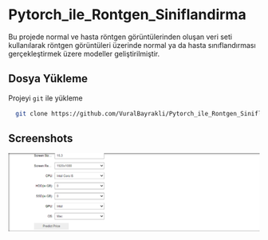 
# Pytorch_ile_Rontgen_Siniflandirma

Bu projede normal ve hasta röntgen görüntülerinden oluşan veri seti kullanılarak röntgen görüntüleri üzerinde normal ya da hasta sınıflandırması gerçekleştirmek üzere modeller geliştirilmiştir. 


## Dosya Yükleme

Projeyi `git` ile yükleme 

```bash
  git clone https://github.com/VuralBayrakli/Pytorch_ile_Rontgen_Siniflandirma.git
```
    
## Screenshots

![App Screenshot](https://github.com/VuralBayrakli/Laptop_Price_Predictor/blob/master/screenshots/ss1.png)

